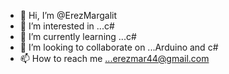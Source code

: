 - 👋 Hi, I’m @ErezMargalit
- 👀 I’m interested in ...c#
- 🌱 I’m currently learning ...c#
- 💞️ I’m looking to collaborate on ...Arduino and c# 
- 📫 How to reach me ...erezmar44@gmail.com

<!---
ErezMargalit/ErezMargalit is a ✨ special ✨ repository because its `README.md` (this file) appears on your GitHub profile.
You can click the Preview link to take a look at your changes.
--->

